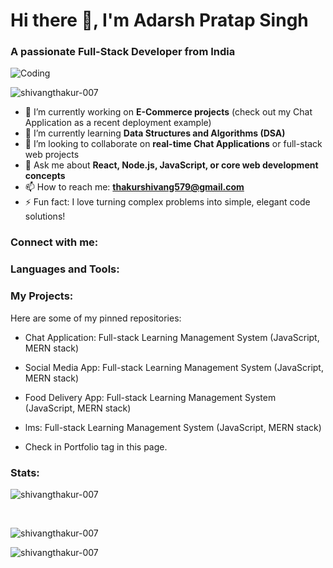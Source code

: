 # Hi there 👋, I'm Adarsh Pratap Singh

### A passionate Full-Stack Developer from India

![Coding](https://media0.giphy.com/media/v1.Y2lkPTc5MGI3NjExaWV2dHJjeWdyaWFpdzJveHhsZHpqZmY2aW41NjZjcnJycG44d2l4bSZlcD12MV9pbnRlcm5hbF9naWZfYnlfaWQmY3Q9Zw/gXr3j6YAClXFfZABn5/giphy.gif)

![shivangthakur-007](https://komarev.com/ghpvc/?username=shivangthakur-007&label=Profile%20views&color=0e75b6&style=flat)

- 🔭 I’m currently working on **E-Commerce projects** (check out my Chat Application as a recent deployment example)
- 🌱 I’m currently learning **Data Structures and Algorithms (DSA)**
- 👯 I’m looking to collaborate on **real-time Chat Applications** or full-stack web projects
- 💬 Ask me about **React, Node.js, JavaScript, or core web development concepts**
- 📫 How to reach me: **thakurshivang579@gmail.com**
- ⚡ Fun fact: I love turning complex problems into simple, elegant code solutions!

### Connect with me:

### Languages and Tools:

### My Projects:

Here are some of my pinned repositories:

- Chat Application: Full-stack Learning Management System (JavaScript, MERN stack)
- Social Media App: Full-stack Learning Management System (JavaScript, MERN stack)
- Food Delivery App: Full-stack Learning Management System (JavaScript, MERN stack)
- lms: Full-stack Learning Management System (JavaScript, MERN stack)

- Check in Portfolio tag in this page.

### Stats:

![shivangthakur-007](https://github-readme-stats.vercel.app/api/top-langs?username=shivangthakur-007&show_icons=true&locale=en&layout=compact)

 

![shivangthakur-007](https://github-readme-stats.vercel.app/api?username=shivangthakur-007&show_icons=true&locale=en)

![shivangthakur-007](https://github-readme-streak-stats.herokuapp.com/?user=shivangthakur-007&)
